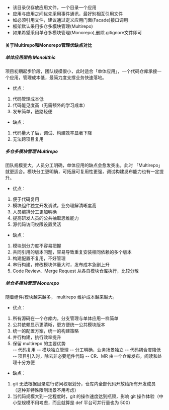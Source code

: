 * 该目录仅存放应用文件，一个目录一个应用  
* 应用与应用之间优先采用事件通讯，最好别相互引用文件  
* 如必须引用文件，建议通过定义应用门面(Facade)接口调用  
* 框架默认采用多仓多模块管理(Multirepo)  
* 如果希望采用单仓多模块管理(Monorepo),删除.gitignore文件即可  
  

#### 关于Multirepo和Monorepo管理优缺点对比
##### 单体应用架构 Monolithic
项目初期起步阶段，团队规模很小，此时适合「单体应用」，一个代码仓库承接一个应用，管理成本低，最简力度支撑业务快速落地。  
- 优点：
1. 代码管理成本低
2. 代码能见度高（无需额外的学习成本）
3. 发布简单，链路轻便
- 缺点：
1. 代码量大了后，调试、构建效率显著下降  
2. 无法跨项目复用  

##### 多仓多模块管理 Multirepo
团队规模变大，人员分工明确，单体应用的缺点会愈发突出，此时 「Multirepo」就更适合。模块分工更明确，可拓展可复用性更强，调试构建发布能力也有一定提升。
- 优点：
1. 便于代码复用  
2. 模块组件独立开发调试，业务理解清晰度高  
3. 人员编排分工更加明确  
4. 提高研发人员的公共抽取思维能力  
5. 源代码访问权限设置灵活  

- 缺点：
1. 模块划分力度不容易把握  
2. 共同引用的版本问题，容易导致重复安装相同依赖的多个版本  
3. 构建配置不复用，不好管理  
4. 串行构建，修改模块体量大时，发布成本急剧上升  
5. Code Review、Merge Request 从各自模块仓库执行，比较分散  

##### 单仓多模块管理 Monorepo
随着组件/模块越来越多， multirepo 维护成本越来越大。
- 优点：  
1. 所有源码在一个仓库内，分支管理与单体应用一样简单  
2. 公共依赖显示更清晰，更方便统一公共模块版本  
3. 统一的配置方案，统一的构建策略  
4. 并行构建，执行效率提升  
5. 保留 multirepo  的主要优势  
  -- 代码复用
  -- 模块独立管理
  -- 分工明确，业务场景独立
  -- 代码耦合度降低
  -- 项目引入时，除去非必要组件代码
  -- CR、MR 由一个仓库发布，阅读和处理十分方便
- 缺点：  
1. git 无法根据目录进行访问权限划分，仓库内全部代码开放给所有开发成员（这种非特殊限制场景不用考虑）
2. 当代码规模大到一定程度时，git 的操作速度达到瓶颈，影响 git 操作体验（中小型规模不用考虑，而且就算是 def 平台可并行量也为 500）